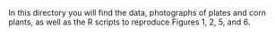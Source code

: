 In this directory you will find the data, photographs of plates and corn plants, as well as the R scripts to reproduce Figures 1, 2, 5, and 6.